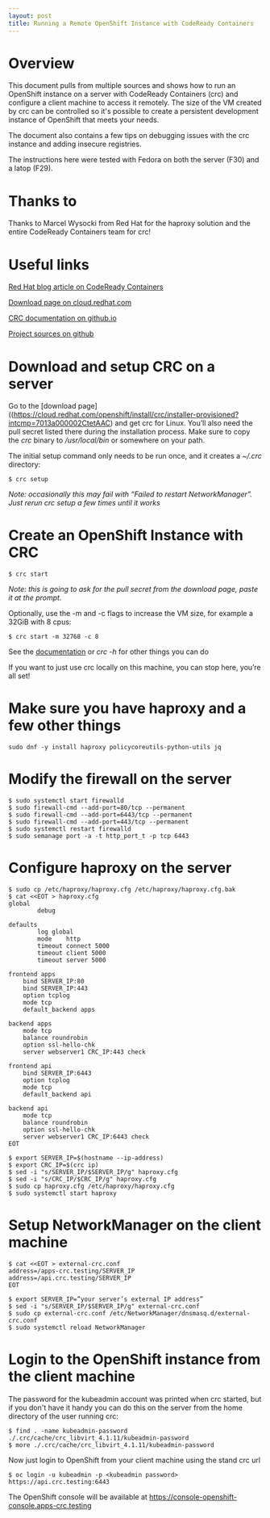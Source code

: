 ```yaml
---
layout: post
title: Running a Remote OpenShift Instance with CodeReady Containers
---
```

# Overview
This document pulls from multiple sources and shows how to run an OpenShift instance on a server with CodeReady Containers (crc) and configure a client machine to access it remotely. The size of the VM created by crc can be controlled so it's possible to create a persistent development instance of OpenShift that meets your needs.

The document also contains a few tips on debugging issues with the crc instance and adding insecure registries.

The instructions here were tested with Fedora on both the server (F30) and a latop (F29).

# Thanks to

Thanks to Marcel Wysocki from Red Hat for the haproxy solution and the entire CodeReady Containers team for crc!

# Useful links
[Red Hat blog article on CodeReady Containers](https://developers.redhat.com/blog/2019/09/05/red-hat-openshift-4-on-your-laptop-introducing-red-hat-codeready-containers/)

[Download page on cloud.redhat.com](https://cloud.redhat.com/openshift/install/crc/installer-provisioned?intcmp=7013a000002CtetAAC)

[CRC documentation on github.io](https://code-ready.github.io/crc/)

[Project sources on github](https://github.com/code-ready/crc)

# Download and setup CRC on a server

Go to the [download page]((https://cloud.redhat.com/openshift/install/crc/installer-provisioned?intcmp=7013a000002CtetAAC) and get crc for Linux. You’ll also need the pull secret listed there during the installation process.
Make sure to copy the *crc* binary to */usr/local/bin* or somewhere on your path.

The initial setup command only needs to be run once, and it creates a *~/.crc* directory:

```
$ crc setup
```
*Note: occasionally this may fail with “Failed to restart NetworkManager”. Just rerun crc setup a few times until it works*

# Create an OpenShift Instance with CRC

```
$ crc start
```
*Note: this is going to ask for the pull secret from the download page, paste it at the prompt.*

Optionally, use the -m and -c flags to increase the VM size, for example a 32GiB with 8 cpus:
 
```
$ crc start -m 32768 -c 8
```
See the [documentation](https://code-ready.github.io/crc/) or *crc -h* for other things you can do


If you want to just use crc locally on this machine, you can stop here, you’re all set!

# Make sure you have haproxy and a few other things

```
sudo dnf -y install haproxy policycoreutils-python-utils jq
```

# Modify the firewall on the server

```
$ sudo systemctl start firewalld
$ sudo firewall-cmd --add-port=80/tcp --permanent
$ sudo firewall-cmd --add-port=6443/tcp --permanent
$ sudo firewall-cmd --add-port=443/tcp --permanent
$ sudo systemctl restart firewalld
$ sudo semanage port -a -t http_port_t -p tcp 6443
```

# Configure haproxy on the server

```
$ sudo cp /etc/haproxy/haproxy.cfg /etc/haproxy/haproxy.cfg.bak
$ cat <<EOT > haproxy.cfg
global
        debug

defaults
        log global
        mode    http
        timeout connect 5000
        timeout client 5000
        timeout server 5000

frontend apps
    bind SERVER_IP:80
    bind SERVER_IP:443
    option tcplog
    mode tcp
    default_backend apps

backend apps
    mode tcp
    balance roundrobin
    option ssl-hello-chk
    server webserver1 CRC_IP:443 check

frontend api
    bind SERVER_IP:6443
    option tcplog
    mode tcp
    default_backend api

backend api
    mode tcp
    balance roundrobin
    option ssl-hello-chk
    server webserver1 CRC_IP:6443 check
EOT

$ export SERVER_IP=$(hostname --ip-address)
$ export CRC_IP=$(crc ip)
$ sed -i "s/SERVER_IP/$SERVER_IP/g" haproxy.cfg
$ sed -i "s/CRC_IP/$CRC_IP/g" haproxy.cfg
$ sudo cp haproxy.cfg /etc/haproxy/haproxy.cfg
$ sudo systemctl start haproxy
```

# Setup NetworkManager on the client machine

```
$ cat <<EOT > external-crc.conf
address=/apps-crc.testing/SERVER_IP
address=/api.crc.testing/SERVER_IP
EOT

$ export SERVER_IP=”your server’s external IP address”
$ sed -i "s/SERVER_IP/$SERVER_IP/g" external-crc.conf
$ sudo cp external-crc.conf /etc/NetworkManager/dnsmasq.d/external-crc.conf
$ sudo systemctl reload NetworkManager
```

# Login to the OpenShift instance from the client machine

The password for the kubeadmin account was printed when crc started, but if you don't have it
handy you can do this on the server from the home directory of the user running crc:

```
$ find . -name kubeadmin-password
./.crc/cache/crc_libvirt_4.1.11/kubeadmin-password
$ more ./.crc/cache/crc_libvirt_4.1.11/kubeadmin-password
```

Now just login to OpenShift from your client machine using the stand crc url

```
$ oc login -u kubeadmin -p <kubeadmin password>  https://api.crc.testing:6443
```

The OpenShift console will be available at https://console-openshift-console.apps-crc.testing
